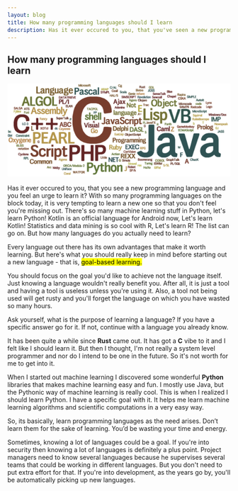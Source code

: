 ```yaml
---
layout: blog
title: How many programming languages should I learn
description: Has it ever occured to you, that you've seen a new programming language and you feel an urge to learn it?  C++, Java, Python, PHP, SQL, Rust, Kotlin, Ruby and all the major programming languages that are out there? Read this before you start learning your next language.
---
```


## How many programming languages should I learn

<img class="pic" alt="Programming is difficult" src="/img/blog/prog-languages.png">

Has it ever occured to you, that you see a new programming language and you feel an urge to learn it? With so many programming languages on the block today, it is very tempting to learn a new one so that you don't feel you're missing out. There's so many machine learning stuff in Python, let's learn Python! Kotlin is an official language for Android now, Let's learn Kotlin! Statistics and data mining is so cool with R, Let's learn R! The list can go on. But how many languages do you actually need to learn?

Every language out there has its own advantages that make it worth learning. But here's what you should really keep in mind before starting out a new language - that is,  <mark>goal-based learning.</mark>

You should focus on the goal you'd like to achieve not the language itself. Just knowing a language wouldn't really benefit you. After all, it is just a tool and having a tool is useless unless you're using it. Also, a tool not being used will get rusty and you'll forget the language on which you have wasted so many hours.

Ask yourself, what is the purpose of learning a language? If you have a specific answer go for it. If not, continue with a language you already know.

It has been quite a while since **Rust** came out. It has got a **C** vibe to it and I felt like I should learn it. But then I thought, I'm not really a system level programmer and nor do I intend to be one in the future. So it's not worth for me to get into it.

When I started out machine learning I discovered some wonderful **Python** libraries that makes machine learning easy and fun. I mostly use Java, but the Pythonic way of machine learning is really cool. This is when I realized I should learn Python. I have a specific goal with it. It helps me learn machine learning algorithms and scientific computations in a very easy way. 

So, its basically, learn programming languages as the need arises. Don’t learn them for the sake of learning. You’d be wasting your time and energy.

Sometimes, knowing a lot of languages could be a goal. If you're into security then knowing a lot of languages is definitely a plus point. Project managers need to know several languages because he supervises several teams that could be working in different languages. But you don't need to put extra effort for that. If you're into development, as the years go by, you'll be automatically picking up new languages.
